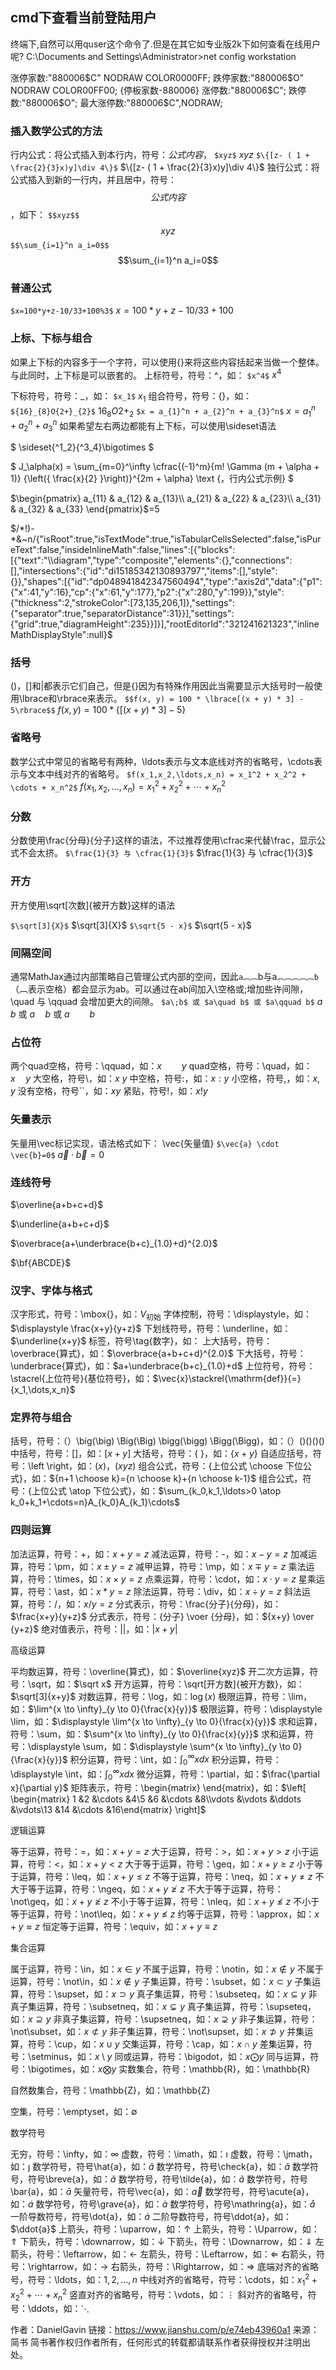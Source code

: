 ## cmd下查看当前登陆用户
终端下,自然可以用quser这个命令了.但是在其它如专业版2k下如何查看在线用户呢?
C:\Documents and Settings\Administrator>net config workstation

涨停家数:"880006$C" NODRAW COLOR0000FF;
跌停家数:"880006$O" NODRAW COLOR00FF00;
{停板家数-880006}
涨停数:"880006$C";
跌停数:"880006$O";
最大涨停数:"880006$C",NODRAW;

### 插入数学公式的方法

行内公式：将公式插入到本行内，符号：$公式内容$，
`$xyz$`
$xyz$
`$\{[z- ( 1 + \frac{2}{3}x)y]\div 4\}$`
$\{[z- ( 1 + \frac{2}{3}x)y]\div 4\}$
独行公式：将公式插入到新的一行内，并且居中，符号：$$公式内容$$，如下：
`$$xyz$$`
$$xyz$$
`$$\sum_{i=1}^n a_i=0$$`
$$\sum_{i=1}^n a_i=0$$

### 普通公式

`$x=100*y+z-10/33+100%3$`
$x=100*y+z-10/33+100%3$

### 上标、下标与组合

如果上下标的内容多于一个字符，可以使用{}来将这些内容括起来当做一个整体。与此同时，上下标是可以嵌套的。
上标符号，符号：^，如：
`$x^4$`
$x^4$

下标符号，符号：_，如：
`$x_1$`
$x_1$
组合符号，符号：{}，如：
`${16}_{8}O{2+}_{2}$`
${16}_{8}O{2+}_{2}$
`$x = a_{1}^n + a_{2}^n + a_{3}^n$`
$x = a_{1}^n + a_{2}^n + a_{3}^n$
如果希望左右两边都能有上下标，可以使用\sideset语法

$ \sideset{^1_2}{^3_4}\bigotimes $

$ J_\alpha(x) = \sum_{m=0}^\infty \cfrac{(-1)^m}{m! \Gamma (m + \alpha + 1)} {\left({ \frac{x}{2} }\right)}^{2m + \alpha} \text {，行内公式示例} $

$\begin{pmatrix}
a_{11} & a_{12} & a_{13}\\
a_{21} & a_{22} & a_{23}\\
a_{31} & a_{32} & a_{33}
\end{pmatrix}$=5

$/*!)-*&~n/{"isRoot":true,"isTextMode":true,"isTabularCellsSelected":false,"isPureText":false,"insideInlineMath":false,"lines":[{"blocks":[{"text":"\\diagram","type":"composite","elements":{},"connections":[],"intersections":{"id":"di15185342130893797","items":[],"style":{}},"shapes":[{"id":"dp048941842347560494","type":"axis2d","data":{"p1":{"x":41,"y":16},"cp":{"x":61,"y":177},"p2":{"x":280,"y":199}},"style":{"thickness":2,"strokeColor":[73,135,206,1]},"settings":{"separator":true,"separatorDistance":31}}],"settings":{"grid":true,"diagramHeight":235}}]}],"rootEditorId":"321241621323","inlineMathDisplayStyle":null}$

### 括号

()，[]和|都表示它们自己，但是{}因为有特殊作用因此当需要显示大括号时一般使用\lbrace和\rbrace来表示。
`$$f(x, y) = 100 * \lbrace[(x + y) * 3] - 5\rbrace$$`
$f(x, y) = 100 * \lbrace[(x + y) * 3] - 5\rbrace$

### 省略号

数学公式中常见的省略号有两种，\ldots表示与文本底线对齐的省略号，\cdots表示与文本中线对齐的省略号。
`$f(x_1,x_2,\ldots,x_n) = x_1^2 + x_2^2 + \cdots + x_n^2$`
$f(x_1,x_2,\ldots,x_n) = x_1^2 + x_2^2 + \cdots + x_n^2$

### 分数

分数使用\frac{分母}{分子}这样的语法，不过推荐使用\cfrac来代替\frac，显示公式不会太挤。
`$\frac{1}{3} 与 \cfrac{1}{3}$`
$\frac{1}{3} 与 \cfrac{1}{3}$

### 开方

开方使用\sqrt[次数]{被开方数}这样的语法

`$\sqrt[3]{X}$`
$\sqrt[3]{X}$
`$\sqrt{5 - x}$`
$\sqrt{5 - x}$

### 间隔空间

通常MathJax通过内部策略自己管理公式内部的空间，因此`a︹︹`b与a`︹︹︹︹︹b`（︹表示空格）都会显示为ab。可以通过在ab间加入\空格或\;增加些许间隙，\quad 与 \qquad 会增加更大的间隙。
`$a\;b$ 或 $a\quad b$ 或 $a\qquad b$`
$a\;b$ 或 $a\quad b$ 或 $a\qquad b$

### 占位符

两个quad空格，符号：\qquad，如：$x \qquad y$
quad空格，符号：\quad，如：$x \quad y$
大空格，符号\，如：$x \  y$
中空格，符号\:，如：$x : y$
小空格，符号\,，如：$x , y$
没有空格，符号``，如：$xy$
紧贴，符号\!，如：$x ! y$

### 矢量表示

矢量用\vec标记实现，语法格式如下：
\vec{矢量值} 
`$\vec{a} \cdot \vec{b}=0$`
$\vec{a} \cdot \vec{b}=0$

### 连线符号

$\overline{a+b+c+d}$

$\underline{a+b+c+d}$

$\overbrace{a+\underbrace{b+c}_{1.0}+d}^{2.0}$

$\bf{ABCDE}$

### 汉字、字体与格式

汉字形式，符号：\mbox{}，如：$V_{\mbox{初始}}$
字体控制，符号：\displaystyle，如：$\displaystyle \frac{x+y}{y+z}$
下划线符号，符号：\underline，如：$\underline{x+y}$
标签，符号\tag{数字}，如：$\tag{11}$
上大括号，符号：\overbrace{算式}，如：$\overbrace{a+b+c+d}^{2.0}$
下大括号，符号：\underbrace{算式}，如：$a+\underbrace{b+c}_{1.0}+d$
上位符号，符号：\stacrel{上位符号}{基位符号}，如：$\vec{x}\stackrel{\mathrm{def}}{=}{x_1,\dots,x_n}$

### 定界符与组合

括号，符号：（）\big(\big) \Big(\Big) \bigg(\bigg) \Bigg(\Bigg)，如：$（）\big(\big) \Big(\Big) \bigg(\bigg) \Bigg(\Bigg)$
中括号，符号：[]，如：$[x+y]$
大括号，符号：\{ \}，如：$\{x+y\}$
自适应括号，符号：\left \right，如：$\left(x\right)$，$\left(x{yz}\right)$
组合公式，符号：{上位公式 \choose 下位公式}，如：${n+1 \choose k}={n \choose k}+{n \choose k-1}$
组合公式，符号：{上位公式 \atop 下位公式}，如：$\sum_{k_0,k_1,\ldots>0 \atop k_0+k_1+\cdots=n}A_{k_0}A_{k_1}\cdots$

### 四则运算

加法运算，符号：+，如：$x+y=z$
减法运算，符号：-，如：$x-y=z$
加减运算，符号：\pm，如：$x \pm y=z$
减甲运算，符号：\mp，如：$x \mp y=z$
乘法运算，符号：\times，如：$x \times y=z$
点乘运算，符号：\cdot，如：$x \cdot y=z$
星乘运算，符号：\ast，如：$x \ast y=z$
除法运算，符号：\div，如：$x \div y=z$
斜法运算，符号：/，如：$x/y=z$
分式表示，符号：\frac{分子}{分母}，如：$\frac{x+y}{y+z}$
分式表示，符号：{分子} \voer {分母}，如：${x+y} \over {y+z}$
绝对值表示，符号：||，如：$|x+y|$

高级运算

平均数运算，符号：\overline{算式}，如：$\overline{xyz}$
开二次方运算，符号：\sqrt，如：$\sqrt x$
开方运算，符号：\sqrt[开方数]{被开方数}，如：$\sqrt[3]{x+y}$
对数运算，符号：\log，如：$\log(x)$
极限运算，符号：\lim，如：$\lim^{x \to \infty}_{y \to 0}{\frac{x}{y}}$
极限运算，符号：\displaystyle \lim，如：$\displaystyle \lim^{x \to \infty}_{y \to 0}{\frac{x}{y}}$
求和运算，符号：\sum，如：$\sum^{x \to \infty}_{y \to 0}{\frac{x}{y}}$
求和运算，符号：\displaystyle \sum，如：$\displaystyle \sum^{x \to \infty}_{y \to 0}{\frac{x}{y}}$
积分运算，符号：\int，如：$\int^{\infty}_{0}{xdx}$
积分运算，符号：\displaystyle \int，如：$\displaystyle \int^{\infty}_{0}{xdx}$
微分运算，符号：\partial，如：$\frac{\partial x}{\partial y}$
矩阵表示，符号：\begin{matrix} \end{matrix}，如：$\left[ \begin{matrix} 1 &2 &\cdots &4\5 &6 &\cdots &8\\vdots &\vdots &\ddots &\vdots\13 &14 &\cdots &16\end{matrix} \right]$

逻辑运算

等于运算，符号：=，如：$x+y=z$
大于运算，符号：>，如：$x+y>z$
小于运算，符号：<，如：$x+y<z$
大于等于运算，符号：\geq，如：$x+y \geq z$
小于等于运算，符号：\leq，如：$x+y \leq z$
不等于运算，符号：\neq，如：$x+y \neq z$
不大于等于运算，符号：\ngeq，如：$x+y \ngeq z$
不大于等于运算，符号：\not\geq，如：$x+y \not\geq z$
不小于等于运算，符号：\nleq，如：$x+y \nleq z$
不小于等于运算，符号：\not\leq，如：$x+y \not\leq z$
约等于运算，符号：\approx，如：$x+y \approx z$
恒定等于运算，符号：\equiv，如：$x+y \equiv z$

集合运算

属于运算，符号：\in，如：$x \in y$
不属于运算，符号：\notin，如：$x \notin y$
不属于运算，符号：\not\in，如：$x \not\in y$
子集运算，符号：\subset，如：$x \subset y$
子集运算，符号：\supset，如：$x \supset y$
真子集运算，符号：\subseteq，如：$x \subseteq y$
非真子集运算，符号：\subsetneq，如：$x \subsetneq y$
真子集运算，符号：\supseteq，如：$x \supseteq y$
非真子集运算，符号：\supsetneq，如：$x \supsetneq y$
非子集运算，符号：\not\subset，如：$x \not\subset y$
非子集运算，符号：\not\supset，如：$x \not\supset y$
并集运算，符号：\cup，如：$x \cup y$
交集运算，符号：\cap，如：$x \cap y$
差集运算，符号：\setminus，如：$x \setminus y$
同或运算，符号：\bigodot，如：$x \bigodot y$
同与运算，符号：\bigotimes，如：$x \bigotimes y$
实数集合，符号：\mathbb{R}，如：\mathbb{R}

自然数集合，符号：\mathbb{Z}，如：\mathbb{Z}

空集，符号：\emptyset，如：$\emptyset$

数学符号

无穷，符号：\infty，如：$\infty$
虚数，符号：\imath，如：$\imath$
虚数，符号：\jmath，如：$\jmath$
数学符号，符号\hat{a}，如：$\hat{a}$
数学符号，符号\check{a}，如：$\check{a}$
数学符号，符号\breve{a}，如：$\breve{a}$
数学符号，符号\tilde{a}，如：$\tilde{a}$
数学符号，符号\bar{a}，如：$\bar{a}$
矢量符号，符号\vec{a}，如：$\vec{a}$
数学符号，符号\acute{a}，如：$\acute{a}$
数学符号，符号\grave{a}，如：$\grave{a}$
数学符号，符号\mathring{a}，如：$\mathring{a}$
一阶导数符号，符号\dot{a}，如：$\dot{a}$
二阶导数符号，符号\ddot{a}，如：$\ddot{a}$
上箭头，符号：\uparrow，如：$\uparrow$
上箭头，符号：\Uparrow，如：$\Uparrow$
下箭头，符号：\downarrow，如：$\downarrow$
下箭头，符号：\Downarrow，如：$\Downarrow$
左箭头，符号：\leftarrow，如：$\leftarrow$
左箭头，符号：\Leftarrow，如：$\Leftarrow$
右箭头，符号：\rightarrow，如：$\rightarrow$
右箭头，符号：\Rightarrow，如：$\Rightarrow$
底端对齐的省略号，符号：\ldots，如：$1,2,\ldots,n$
中线对齐的省略号，符号：\cdots，如：$x_1^2 + x_2^2 + \cdots + x_n^2$
竖直对齐的省略号，符号：\vdots，如：$\vdots$
斜对齐的省略号，符号：\ddots，如：$\ddots$

作者：DanielGavin
链接：https://www.jianshu.com/p/e74eb43960a1
来源：简书
简书著作权归作者所有，任何形式的转载都请联系作者获得授权并注明出处。